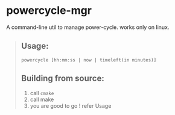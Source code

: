 # powercycle-mgr
A command-line util to manage power-cycle. works only on linux.


>  ## Usage: 
>   `powercycle [hh:mm:ss | now | timeleft(in minutes)]`
> 
> ## Building from source:
> 1. call `cmake`
> 2. call make
> 2. you are good to go ! refer Usage

